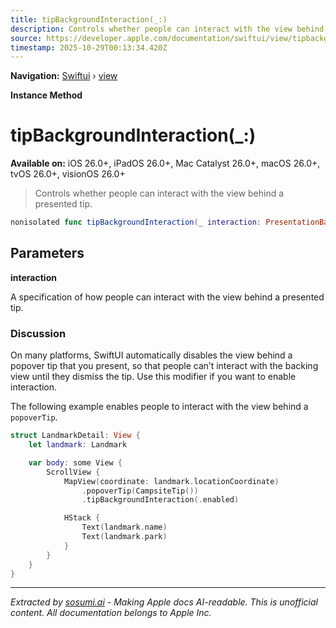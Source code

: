 ```yaml
---
title: tipBackgroundInteraction(_:)
description: Controls whether people can interact with the view behind a presented tip.
source: https://developer.apple.com/documentation/swiftui/view/tipbackgroundinteraction(_:)
timestamp: 2025-10-29T00:13:34.420Z
---
```


**Navigation:** [Swiftui](/documentation/swiftui) › [view](/documentation/swiftui/view)

**Instance Method**

# tipBackgroundInteraction(_:)

**Available on:** iOS 26.0+, iPadOS 26.0+, Mac Catalyst 26.0+, macOS 26.0+, tvOS 26.0+, visionOS 26.0+

> Controls whether people can interact with the view behind a presented tip.

```swift
nonisolated func tipBackgroundInteraction(_ interaction: PresentationBackgroundInteraction) -> some View
```

## Parameters

**interaction**

A specification of how people can interact with the view behind a presented tip.



### Discussion

On many platforms, SwiftUI automatically disables the view behind a popover tip that you present, so that people can’t interact with the backing view until they dismiss the tip. Use this modifier if you want to enable interaction.

The following example enables people to interact with the view behind a `popoverTip`.

```swift
struct LandmarkDetail: View {
    let landmark: Landmark

    var body: some View {
        ScrollView {
            MapView(coordinate: landmark.locationCoordinate)
                .popoverTip(CampsiteTip())
                .tipBackgroundInteraction(.enabled)

            HStack {
                Text(landmark.name)
                Text(landmark.park)
            }
        }
    }
}
```

---

*Extracted by [sosumi.ai](https://sosumi.ai) - Making Apple docs AI-readable.*
*This is unofficial content. All documentation belongs to Apple Inc.*
